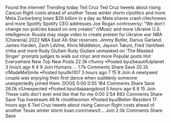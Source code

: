 Found the internet!
Trending today
Ted Cruz
Ted Cruz tweets about rising Cancun flight costs ahead of another Texas winter storm
r/politics and more
Meta
Zuckerberg loses $29 billion in a day as Meta shares crash
r/technews and more
Spotify
Spotify CEO addresses Joe Rogan controversy: “We don’t change our policies based on one creator”
r/Music and more
Ukraine
U.S. intelligence: Russia may stage video to create pretext for Ukraine war
NBA
[Charania] 2022 NBA East All-Star reserves: Jimmy Butler, Darius Garland, James Harden, Zach LaVine, Khris Middleton, Jayson Tatum, Fred VanVleet.
r/nba and more
Rudy Giuliani
Rudy Giuliani unmasked on 'The Masked Singer' prompts judges to walk out
r/nyc and more
Popular posts
Hot
Everywhere
New
Top
New Posts
22.3k
r/funny
•Posted byu/beautifulplanet
3 hours ago
6
4
9
Join
Humans ...
1.7k Comments
Share
Save
20.2k
r/MadeMeSmile
•Posted byu/Arl107
3 hours ago
7
15
9
Join
A newlywed couple was enjoying their first dance when suddenly someone unexpectedly joined them.
 DOGS 
0:00
0:55
184 Comments
Share
Save
26.0k
r/Unexpected
•Posted byu/daaaangdood
5 hours ago
6
8
15
Join
These calls don’t ever end like that for me
0:00
2:54
893 Comments
Share
Save
Top livestream
48.1k
r/nottheonion
•Posted byu/Better-Resident
17 hours ago
6
Ted Cruz tweets about rising Cancun flight costs ahead of another Texas winter storm
kxan.com/news/t...
Join
2.0k Comments
Share
Save
